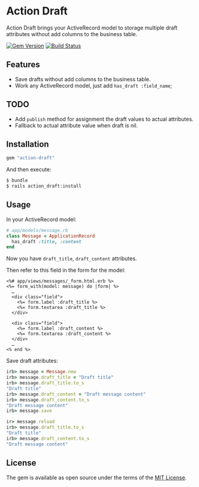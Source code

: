 # Action Draft

Action Draft brings your ActiveRecord model to storage multiple draft attributes without add columns to the business table.

[![Gem Version](https://badge.fury.io/rb/action-draft.svg)](https://rubygems.org/gems/action-draft) [![Build Status](https://travis-ci.org/rails-engine/action-draft.svg?branch=master)](https://travis-ci.org/rails-engine/action-draft)

## Features

- Save drafts without add columns to the business table.
- Work any ActiveRecord model, just add `has_draft :field_name`;

## TODO

- Add `publish` method for assignment the draft values to actual attributes.
- Fallback to actual attribute value when draft is nil.

## Installation

```ruby
gem "action-draft"
```

And then execute:
```bash
$ bundle
$ rails action_draft:install
```

## Usage

In your ActiveRecord model:

```rb
# app/models/message.rb
class Message < ApplicationRecord
  has_draft :title, :content
end
```

Now you have `draft_title`, `draft_content` attributes.

Then refer to this field in the form for the model:

```erb
<%# app/views/messages/_form.html.erb %>
<%= form_with(model: message) do |form| %>
  …
  <div class="field">
    <%= form.label :draft_title %>
    <%= form.textarea :draft_title %>
  </div>

  <div class="field">
    <%= form.label :draft_content %>
    <%= form.textarea :draft_content %>
  </div>
  …
<% end %>
```

Save draft attributes:

```rb
irb> message = Message.new
irb> message.draft_title = "Draft title"
irb> message.draft_title.to_s
"Draft title"
irb> message.draft_content = "Draft message content"
irb> message.draft_content.to_s
"Draft message content"
irb> message.save

ir> message.reload
irb> message.draft_title.to_s
"Draft title"
irb> message.draft_content.to_s
"Draft message content"
```

## License

The gem is available as open source under the terms of the [MIT License](https://opensource.org/licenses/MIT).

